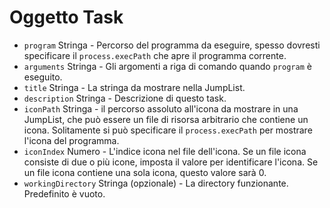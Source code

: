 # Oggetto Task

* `program` Stringa - Percorso del programma da eseguire, spesso dovresti specificare il `process.execPath` che apre il programma corrente.
* `arguments` Stringa - Gli argomenti a riga di comando quando `program` è eseguito.
* `title` Stringa - La stringa da mostrare nella JumpList.
* `description` Stringa - Descrizione di questo task.
* `iconPath` Stringa - il percorso assoluto all'icona da mostrare in una JumpList, che può essere un file di risorsa arbitrario che contiene un icona. Solitamente si può specificare il `process.execPath` per mostrare l'icona del programma.
* `iconIndex` Numero - L'indice icona nel file dell'icona. Se un file icona consiste di due o più icone, imposta il valore per identificare l'icona. Se un file icona contiene una sola icona, questo valore sarà 0.
* `workingDirectory` Stringa (opzionale) - La directory funzionante. Predefinito è vuoto.
